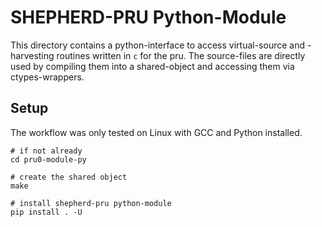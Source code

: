 # SHEPHERD-PRU Python-Module

This directory contains a python-interface to access virtual-source and -harvesting routines written in `c` for the pru.
The source-files are directly used by compiling them into a shared-object and accessing them via ctypes-wrappers.

## Setup

The workflow was only tested on Linux with GCC and Python installed.

```Shell
# if not already
cd pru0-module-py

# create the shared object
make

# install shepherd-pru python-module
pip install . -U
```
